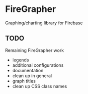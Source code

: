 FireGrapher
===========

Graphing/charting library for Firebase

TODO
-----
Remaining FireGrapher work
* legends
* additional configurations
* documentation
* clean up in general
* graph titles
* clean up CSS class names